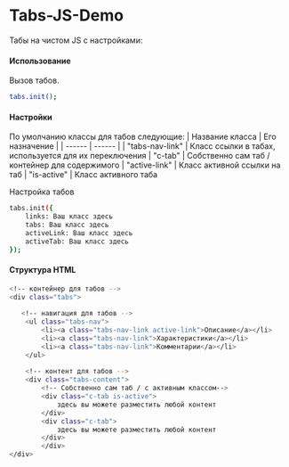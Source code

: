 # Tabs-JS-Demo

Табы на чистом JS c настройками:

#### Использование
Вызов табов.
```sh
tabs.init();
```

#### Настройки
По умолчанию классы для табов следующие:
| Название класса | Его назначение |
| ------ | ------ |
| "tabs-nav-link" | Класс ссылки в табах, используется для их переключения
| "c-tab" | Собственно сам таб / контейнер для содержимого
| "active-link" | Класс активной ссылки на таб
| "is-active" | Класс активного таба

Настройка табов
```sh
tabs.init({
    links: Ваш класс здесь
    tabs: Ваш класс здесь
    activeLink: Ваш класс здесь
    activeTab: Ваш класс здесь
});
```


#### Структура HTML
```sh
<!-- контейнер для табов -->
<div class="tabs">
   
   <!-- навигация для табов -->
	<ul class="tabs-nav">
	    <li><a class="tabs-nav-link active-link">Описание</a></li>
	    <li><a class="tabs-nav-link">Характеристики</a></li>
	    <li><a class="tabs-nav-link">Комментарии</a></li>
	</ul>
		
    <!-- контент для табов -->
	<div class="tabs-content">
		<!-- Собственно сам таб / с активным классом-->
		<div class="c-tab is-active">
		    здесь вы можете разместить любой контент
		</div>
		<div class="c-tab">
		    здесь вы можете разместить любой контент
		</div>
    	</div>
</div>
```

